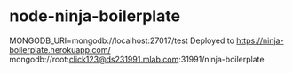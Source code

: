 # node-ninja-boilerplate

MONGODB_URI=mongodb://localhost:27017/test
Deployed to https://ninja-boilerplate.herokuapp.com/
mongodb://root:click123@ds231991.mlab.com:31991/ninja-boilerplate
